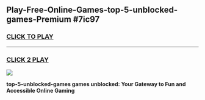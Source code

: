 
## Play-Free-Online-Games-top-5-unblocked-games-Premium #7ic97
<h3>
<a href="https://premium.freeplayer.one?title=top-5-unblocked-games&ref=8M">CLICK TO PLAY</a></h3>
<hr>

<h3>
<a href="https://premium.freeplayer.one?title=top-5-unblocked-games&ref=8M">CLICK 2 PLAY</a>
  
</h3>

<a href="https://premium.freeplayer.one?title=top-5-unblocked-games&ref=8M"><img src="https://clearcache.store/games.png"></a>


**top-5-unblocked-games games unblocked: Your Gateway to Fun and Accessible Online Gaming**
